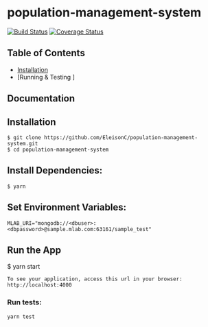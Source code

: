 # population-management-system

[![Build Status](https://travis-ci.org/EleisonC/population-management-system.svg?branch=Develop)](https://travis-ci.org/EleisonC/population-management-system)
[![Coverage Status](https://coveralls.io/repos/github/EleisonC/population-management-system/badge.svg?branch=master)](https://coveralls.io/github/EleisonC/population-management-system?branch=Develop)

## Table of Contents

- [Installation ](#Installation)
- [Running & Testing ]
 

## Documentation


## Installation
```
$ git clone https://github.com/EleisonC/population-management-system.git
$ cd population-management-system
```
## Install Dependencies:
```
$ yarn 
```
## Set Environment Variables:
```
MLAB_URI="mongodb://<dbuser>:<dbpassword>@sample.mlab.com:63161/sample_test"
```
## Run the App

$ yarn start
```
To see your application, access this url in your browser: http://localhost:4000
```
### Run tests:
```
yarn test
```
